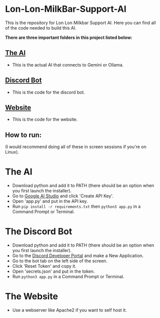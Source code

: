 # Lon-Lon-MilkBar-Support-AI
This is the repository for Lon Lon Milkbar Support AI. Here you can find all of the code needed to build this AI.

**There are three important folders in this project listed below:**

## [The AI](AI)
- This is the actual AI that connects to Gemini or Ollama.

## [Discord Bot](Discord-Bot)
- This is the code for the discord bot.

## [Website](Website)
- This is the code for the website.

## How to run:
(I would recommend doing all of these in screen sessions if you're on Linux).

# The AI
- Download python and add it to PATH (there should be an option when you first launch the installer).
- Go to [Google AI Studio](https://aistudio.google.com/app/apikey) and click 'Create API Key'.
- Open 'app.py' and put in the API key.
- Run `pip install -r requirements.txt` then `python3 app.py` in a Command Prompt or Terminal.

# The Discord Bot
- Download python and add it to PATH (there should be an option when you first launch the installer).
- Go to the [Discord Developer Portal](https://discord.com/developers/applications) and make a New Application.
- Go to the bot tab on the left side of the screen.
- Click 'Reset Token' and copy it.
- Open 'secrets.json' and put in the token.
- Run `python3 app.py` in a Command Prompt or Terminal.

# The Website
- Use a webserver like Apache2 if you want to self host it.
